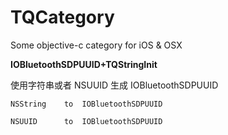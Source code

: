 # TQCategory
Some objective-c category for iOS &amp; OSX

**IOBluetoothSDPUUID+TQStringInit** 

使用字符串或者 NSUUID 生成 IOBluetoothSDPUUID 

	NSString	to 	IOBluetoothSDPUUID

	NSUUID   	to 	IOBluetoothSDPUUID

